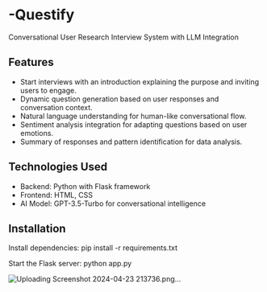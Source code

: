 # -Questify
Conversational User Research Interview System with LLM Integration

## Features

- Start interviews with an introduction explaining the purpose and inviting users to engage.
- Dynamic question generation based on user responses and conversation context.
- Natural language understanding for human-like conversational flow.
- Sentiment analysis integration for adapting questions based on user emotions.
- Summary of responses and pattern identification for data analysis.

## Technologies Used

- Backend: Python with Flask framework
- Frontend: HTML, CSS
- AI Model: GPT-3.5-Turbo for conversational intelligence


## Installation
Install dependencies: pip install -r requirements.txt

Start the Flask server: python app.py

![Uploading Screenshot 2024-04-23 213736.png…]()
